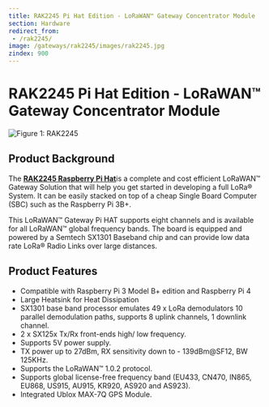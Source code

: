```yaml
---
title: RAK2245 Pi Hat Edition - LoRaWAN™ Gateway Concentrator Module
section: Hardware
redirect_from:
 - /rak2245/
image: /gateways/rak2245/images/rak2245.jpg
zindex: 900
---
```

# RAK2245 Pi Hat Edition - LoRaWAN™ Gateway Concentrator Module

![Figure 1: RAK2245](images/rak2245.jpg)

## Product Background

The [**RAK2245 Raspberry Pi Hat**](https://store.rakwireless.com/products/rak2245-pi-hat)is a complete and cost efficient LoRaWAN™ Gateway Solution that will help you get started in developing a full LoRa® System. It can be easily stacked on top of a cheap Single Board Computer (SBC) such as the Raspberry Pi 3B+.

This LoRaWAN™ Gateway Pi HAT supports eight channels and is available for all LoRaWAN™ global frequency bands. The board is equipped and powered by a Semtech SX1301 Baseband chip and can provide low data rate LoRa® Radio Links over large distances.

## Product Features
* Compatible with Raspberry Pi 3 Model B+ edition and Raspberry Pi 4
* Large Heatsink for Heat Dissipation
* SX1301 base band processor emulates 49 x LoRa demodulators 10 parallel demodulation paths, supports 8 uplink channels, 1 downlink channel.
* 2 x SX125x Tx/Rx front-ends high/ low frequency.
* Supports 5V power supply.
* TX power up to 27dBm, RX sensitivity down to - 139dBm@SF12, BW 125KHz.
* Supports the LoRaWAN™ 1.0.2 protocol.
* Supports global license-free frequency band (EU433, CN470, IN865, EU868, US915, AU915, KR920, AS920 and AS923).
* Integrated Ublox MAX-7Q GPS Module.
